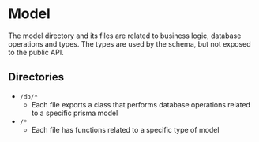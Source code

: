 # Model

The model directory and its files are related to business logic, database operations and types. The types are used by the schema, but not exposed to the public API.

## Directories

- `/db/*`
  - Each file exports a class that performs database operations related to a specific prisma model
- `/*`
  - Each file has functions related to a specific type of model